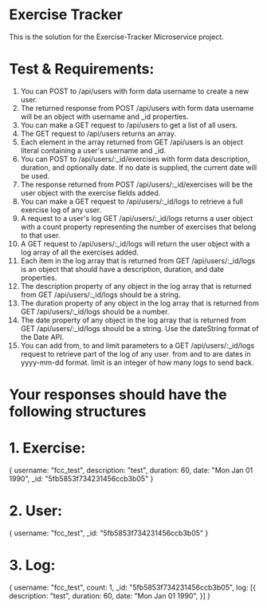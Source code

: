 # Exercise Tracker

This is the solution for the Exercise-Tracker Microservice project.

# Test & Requirements:

1. You can POST to /api/users with form data username to create a new user.
2. The returned response from POST /api/users with form data username will be an object with username and _id properties.
3. You can make a GET request to /api/users to get a list of all users.
4. The GET request to /api/users returns an array.
5. Each element in the array returned from GET /api/users is an object literal containing a user's username and _id.
6. You can POST to /api/users/:_id/exercises with form data description, duration, and optionally date. If no date is supplied, the current date will be used.
7. The response returned from POST /api/users/:_id/exercises will be the user object with the exercise fields added.
8. You can make a GET request to /api/users/:_id/logs to retrieve a full exercise log of any user.
9. A request to a user's log GET /api/users/:_id/logs returns a user object with a count property representing the number of exercises that belong to that user.
10. A GET request to /api/users/:_id/logs will return the user object with a log array of all the exercises added.
11. Each item in the log array that is returned from GET /api/users/:_id/logs is an object that should have a description, duration, and date properties.
12. The description property of any object in the log array that is returned from GET /api/users/:_id/logs should be a string.
13. The duration property of any object in the log array that is returned from GET /api/users/:_id/logs should be a number.
14. The date property of any object in the log array that is returned from GET /api/users/:_id/logs should be a string. Use the dateString format of the Date API.
15. You can add from, to and limit parameters to a GET /api/users/:_id/logs request to retrieve part of the log of any user. from and to are dates in yyyy-mm-dd format. limit is an integer of how many logs to send back.

# Your responses should have the following structures

# 1. Exercise:

  {
    username: "fcc_test",
    description: "test",
    duration: 60,
    date: "Mon Jan 01 1990",
    _id: "5fb5853f734231456ccb3b05"
  }

# 2. User:

  {
    username: "fcc_test",
    _id: "5fb5853f734231456ccb3b05"
  }

# 3. Log:

  {
    username: "fcc_test",
    count: 1,
    _id: "5fb5853f734231456ccb3b05",
    log: [{
      description: "test",
      duration: 60,
      date: "Mon Jan 01 1990",
    }]
  }
